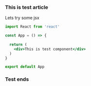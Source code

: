 <!---
<title>This is something very interesting</title>
<description>Lets try if the script can access this</description>
<keywords>Test</keywords>
<author>Tapio Salonen</author>
--->
### This is test article

Lets try some jsx

```jsx
import React from 'react'

const App = () => {
  
  return (
    <div>This is test component</div>
  )
}

export default App
```

### Test ends

